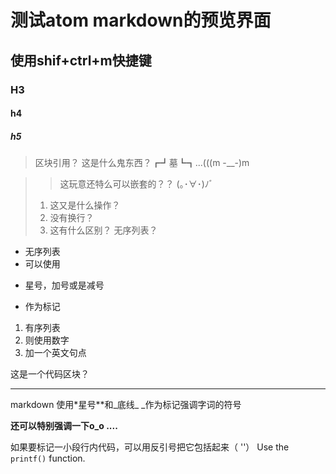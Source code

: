 # 测试atom markdown的预览界面
## 使用shif+ctrl+m快捷键
### H3
#### h4
##### h5
> 区块引用？
这是什么鬼东西？┏┛墓┗┓...(((m -__-)m

>> 这玩意还特么可以嵌套的？？ (｡･∀･)ﾉﾞ
>1. 这又是什么操作？
>2. 没有换行？
>3. 这有什么区别？
>无序列表？

* 无序列表
* 可以使用
+ 星号，加号或是减号
- 作为标记

1. 有序列表
2. 则使用数字
3. 加一个英文句点

  这是一个代码区块？
  ***
markdown 使用*星号**和_底线_ _作为标记强调字词的符号

**还可以特别强调一下o_o ....**  

如果要标记一小段行内代码，可以用反引号把它包括起来（ ''）
Use the `printf()` function.

